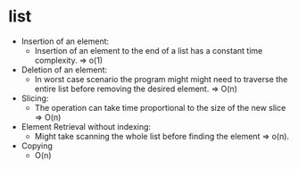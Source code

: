# list

- Insertion of an element:
  - Insertion of an element to the end of a list has a constant time complexity. => o(1)
- Deletion of an element:
  - In worst case scenario the program might might need to traverse the entire list before removing the desired element. => O(n)
- Slicing:
  - The operation can take time proportional to the size of the new slice => O(n)
- Element Retrieval without indexing:
  - Might take scanning the whole list before finding the element => o(n).
- Copying
  - O(n)
